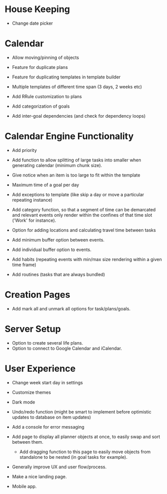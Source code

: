 # House Keeping

- Change date picker

# Calendar

- Allow moving/pinning of objects

- Feature for duplicate plans
- Feature for duplicating templates in template builder

- Multiple templates of different time span (3 days, 2 weeks etc)

- Add RRule customization to plans

- Add categorization of goals
- Add inter-goal dependencies (and check for dependency loops)

# Calendar Engine Functionality

- Add priority
- Add function to allow splitting of large tasks into smaller when generating calendar (minimum chunk size).
- Give notice when an item is too large to fit within the template
- Maximum time of a goal per day

- Add exceptions to template (like skip a day or move a particular repeating instance)
- Add category function, so that a segment of time can be demarcated and relevant events
  only render within the confines of that time slot ('Work' for instance).

- Option for adding locations and calculating travel time between tasks

- Add minimum buffer option between events.
- Add individual buffer option to events.

- Add habits (repeating events with min/max size rendering within a given time frame)
- Add routines (tasks that are always bundled)

# Creation Pages

- Add mark all and unmark all options for task/plans/goals.

# Server Setup

- Option to create several life plans.
- Option to connect to Google Calendar and iCalendar.

# User Experience

- Change week start day in settings
- Customize themes
- Dark mode
- Undo/redo function (might be smart to implement before optimistic updates to database on item updates)

- Add a console for error messaging

- Add page to display all planner objects at once, to easily swap and sort between them.

  - Add dragging function to this page to easily move objects from standalone to be nested (in goal tasks for example).

- Generally improve UX and user flow/process.

- Make a nice landing page.

- Mobile app.
